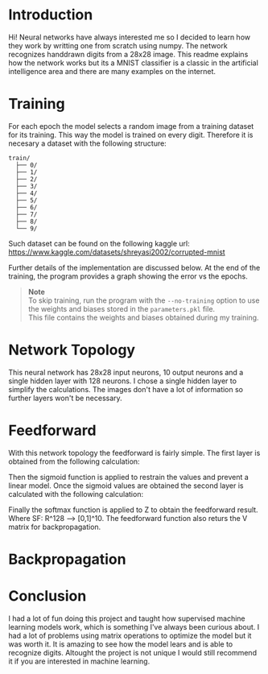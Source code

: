 # Introduction
Hi! Neural networks have always interested me so I decided to learn how they work by writting one from scratch using numpy.
The network recognizes handdrawn digits from a 28x28 image.
This readme explains how the network works but its a MNIST classifier is a classic in the artificial intelligence area and there are many examples on the internet. 

# Training

For each epoch the model selects a random image from a training dataset for its training. 
This way the model is trained on every digit. 
Therefore it is necesary a dataset with the following structure:

```
train/
  ├── 0/
  ├── 1/
  ├── 2/
  ├── 3/
  ├── 4/
  ├── 5/
  ├── 6/
  ├── 7/
  ├── 8/
  └── 9/
```
Such dataset can be found on the following kaggle url: https://www.kaggle.com/datasets/shreyasi2002/corrupted-mnist

Further details of the implementation are discussed below.
At the end of the training, the program provides a graph showing the error vs the epochs. 

> **Note**  
> To skip training, run the program with the `--no-training` option to use the weights and biases stored in the `parameters.pkl` file.  
> This file contains the weights and biases obtained during my training.


# Network Topology
This neural network has 28x28 input neurons, 10 output neurons and a single hidden layer with 128 neurons. 
I chose a single hidden layer to simplify the calculations.
The images don't have a lot of information so further layers won't be necessary.

# Feedforward
With this network topology the feedforward is fairly simple. 
The first layer is obtained from the following calculation:

Then the sigmoid function is applied to restrain the values and prevent a linear model.
Once the sigmoid values are obtained the second layer is calculated with the following calculation:

Finally the softmax function is applied to Z to obtain the feedforward result.
Where SF: R^128 --> [0,1]^10.
The feedforward function also returs the V matrix for backpropagation.

# Backpropagation

# Conclusion
I had a lot of fun doing this project and taught how supervised machine learning models work, which is something I've always been curious about.
I had a lot of problems using matrix operations to optimize the model but it was worth it.
It is amazing to see how the model lears and is able to recognize digits. 
Altought the project is not unique I would still recommend it if you are interested in machine learning.
